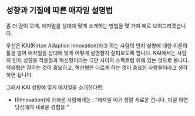 ## 성향과 기질에 따른 애자일 설명법
좀 더 감이 오게, 애자일을 상대에 맞게 소개하는 방법을 몇 가지 예로 보여드리겠습니다.

우선은 KAI(Kirton Adaption Innovation)라고 하는 사람의 인지 성향에 대한 이론의 틀을 빌어 애자일을 상대에 맞게 어떻게 설명할지 살펴보도록 합니다. KAI에서는 사람의 인지 성향을 적응형과 혁신형이라는 극단 사이의 스펙트럼 위에 있는 것으로 봅니다. 적응형은 잘하는 것이 중요하고, 혁신형은 다르게 하는 것이 중요한 사람들이라고 생각하면 됩니다.

그래서 KAI 성향에 맞게 애자일을 소개한다면,

- I(Innovation)에 가까운 사람에게는 : "애자일 이거 정말 새로운 겁니다. 이걸 하면 당신에게 새로운 경험을 "